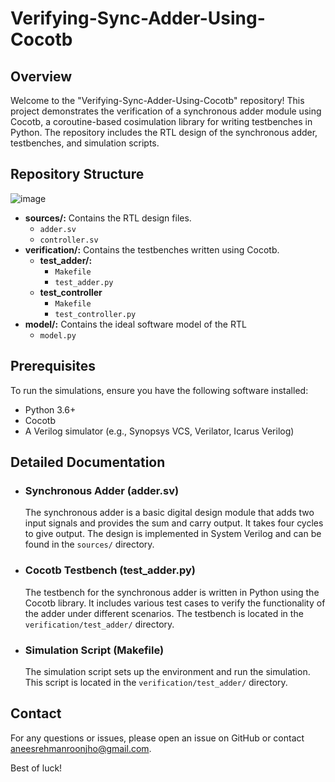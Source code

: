 # Verifying-Sync-Adder-Using-Cocotb

## Overview

Welcome to the "Verifying-Sync-Adder-Using-Cocotb" repository! This project demonstrates the verification of a synchronous adder module using Cocotb, a coroutine-based cosimulation library for writing testbenches in Python. The repository includes the RTL design of the synchronous adder, testbenches, and simulation scripts.

## Repository Structure
![image](https://github.com/eengr-aneesrehman/Verifying-Sync-Adder-Using-Cocotb/assets/103167188/24261262-6557-4f8a-bea4-b4c43bedc954)

- **sources/:** Contains the RTL design files.
   - `adder.sv`
   - `controller.sv` 
- **verification/:** Contains the testbenches written using Cocotb.
   - **test_adder/:**
       - `Makefile`
       - `test_adder.py`
   - **test_controller**
       - `Makefile`
       - `test_controller.py`
- **model/:** Contains the ideal software model of the RTL
   - `model.py`

## Prerequisites

To run the simulations, ensure you have the following software installed:

- Python 3.6+
- Cocotb
- A Verilog simulator (e.g., Synopsys VCS, Verilator, Icarus Verilog)

## Detailed Documentation

- ### Synchronous Adder (adder.sv)
  The synchronous adder is a basic digital design module that adds two input signals and provides the sum and carry output. It takes four cycles to give output. The design is implemented in System Verilog and can be found in the `sources/` directory.

- ### Cocotb Testbench (test_adder.py)
  The testbench for the synchronous adder is written in Python using the Cocotb library. It includes various test cases to verify the functionality of the adder under different scenarios. The testbench is located in the `verification/test_adder/` directory.

- ### Simulation Script (Makefile)
  The simulation script sets up the environment and run the simulation. This script is located in the `verification/test_adder/` directory.

## Contact

For any questions or issues, please open an issue on GitHub or contact aneesrehmanroonjho@gmail.com.

Best of luck!
